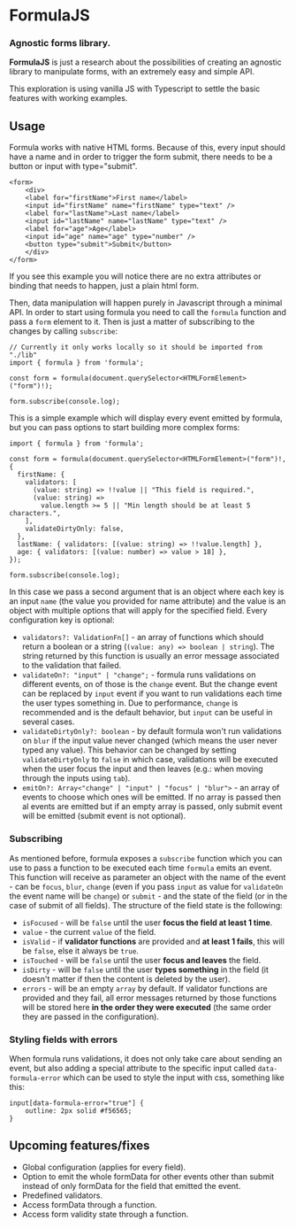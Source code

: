 # FormulaJS

### Agnostic forms library.

**FormulaJS** is just a research about the possibilities of creating an agnostic library to manipulate forms, with an extremely easy and simple API.

This exploration is using vanilla JS with Typescript to settle the basic features with working examples.

## Usage

Formula works with native HTML forms. Because of this, every input should have a name and in order to trigger the form submit, there needs to be a button or input with type="submit".

```
<form>
    <div>
    <label for="firstName">First name</label>
    <input id="firstName" name="firstName" type="text" />
    <label for="lastName">Last name</label>
    <input id="lastName" name="lastName" type="text" />
    <label for="age">Age</label>
    <input id="age" name="age" type="number" />
    <button type="submit">Submit</button>
    </div>
</form>
```

If you see this example you will notice there are no extra attributes or binding that needs to happen, just a plain html form.

Then, data manipulation will happen purely in Javascript through a minimal API. In order to start using formula you need to call the `formula` function and pass a `form` element to it.
Then is just a matter of subscribing to the changes by calling `subscribe`:

```
// Currently it only works locally so it should be imported from "./lib"
import { formula } from 'formula';

const form = formula(document.querySelector<HTMLFormElement>("form")!);

form.subscribe(console.log);
```

This is a simple example which will display every event emitted by formula, but you can pass options to start building more complex forms:

```
import { formula } from 'formula';

const form = formula(document.querySelector<HTMLFormElement>("form")!, {
  firstName: {
    validators: [
      (value: string) => !!value || "This field is required.",
      (value: string) =>
        value.length >= 5 || "Min length should be at least 5 characters.",
    ],
    validateDirtyOnly: false,
  },
  lastName: { validators: [(value: string) => !!value.length] },
  age: { validators: [(value: number) => value > 18] },
});

form.subscribe(console.log);
```

In this case we pass a second argument that is an object where each key is an input `name` (the value you provided for name attribute) and the value is an object with multiple options that will apply for the specified field. Every configuration key is optional:

- `validators?: ValidationFn[]` - an array of functions which should return a boolean or a string (`(value: any) => boolean | string`). The string returned by this function is usually an error message associated to the validation that failed.
- `validateOn?: "input" | "change";` - formula runs validations on different events, on of those is the `change` event. But the change event can be replaced by `input` event if you want to run validations each time the user types something in. Due to performance, `change` is recommended and is the default behavior, but `input` can be useful in several cases.
- `validateDirtyOnly?: boolean` - by default formula won't run validations on `blur` if the input value never changed (which means the user never typed any value). This behavior can be changed by setting `validateDirtyOnly` to `false` in which case, validations will be executed when the user focus the input and then leaves (e.g.: when moving through the inputs using `tab`).
- `emitOn?: Array<"change" | "input" | "focus" | "blur">` - an array of events to choose which ones will be emitted. If no array is passed then al events are emitted but if an empty array is passed, only submit event will be emitted (submit event is not optional).

### Subscribing

As mentioned before, formula exposes a `subscribe` function which you can use to pass a function to be executed each time `formula` emits an event. This function will receive as parameter an object with the name of the event - can be `focus`, `blur`, `change` (even if you pass `input` as value for `validateOn` the event name will be `change`) or `submit` - and the state of the field (or in the case of submit of all fields). The structure of the field state is the following:

- `isFocused` - will be `false` until the user **focus the field at least 1 time**.
- `value` - the current `value` of the field.
- `isValid` - if **validator functions** are provided and **at least 1 fails**, this will be `false`, else it always be `true`.
- `isTouched` - will be `false` until the user **focus and leaves** the field.
- `isDirty` - will be `false` until the user **types something** in the field (it doesn't matter if then the content is deleted by the user).
- `errors` - will be an empty `array` by default. If validator functions are provided and they fail, all error messages returned by those functions will be stored here **in the order they were executed** (the same order they are passed in the configuration).

### Styling fields with errors

When formula runs validations, it does not only take care about sending an event, but also adding a special attribute to the specific input called `data-formula-error` which can be used to style the input with css, something like this:

```
input[data-formula-error="true"] {
    outline: 2px solid #f56565;
}
```

## Upcoming features/fixes

- Global configuration (applies for every field).
- Option to emit the whole formData for other events other than submit instead of only formData for the field that emitted the event.
- Predefined validators.
- Access formData through a function.
- Access form validity state through a function.
